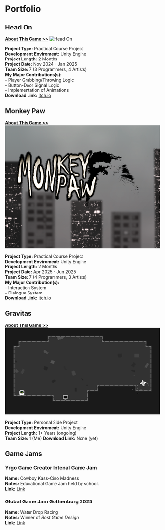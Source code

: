 # Portfolio




## Head On
[**About This Game >>**](https://salmaster1.github.io/Portfolio/Projects/HeadOn)
![Head On](/assets/HeadOnTitle.png)  

**Project Type:** Practical Course Project  
**Development Enviroment:** Unity Engine  
**Project Length:** 2 Months  
**Project Date:** Nov 2024 - Jan 2025  
**Team Size:** 7 (3 Programmers, 4 Artists)  
**My Major Contributions(s):**  
	- Player Grabbing/Throwing Logic  
	- Button-Door Signal Logic  
	- Implementation of Animations  
**Download Link:** [itch.io](https://yrgo-game-creator.itch.io/head-on)  

## Monkey Paw
[**About This Game >>**](https://salmaster1.github.io/Portfolio/Projects/MonkeyPaw)
![Monkey Paw](/assets/MonkeyPaw.png)  

**Project Type:** Practical Course Project  
**Development Enviroment:** Unity Engine  
**Project Length:** 2 Months  
**Project Date:** Apr 2025 - Jun 2025  
**Team Size:** 7 (4 Programmers, 3 Artists)  
**My Major Contribution(s):**  
	- Interaction System  
	- Dialogue System  
**Download Link:** [itch.io](https://yrgo-game-creator.itch.io/monkey-paw)  

## Gravitas
[**About This Game >>**](https://salmaster1.github.io/Portfolio/Projects/Gravitas)  
![Gravitas](/assets/Gravitas.png)  

**Project Type:** Personal Side Project  
**Development Enviroment:** Unity Engine  
**Project Length:** 1+ Years (ongoing)  
**Team Size:** 1 (Me)
**Download Link:** None (yet)  

## Game Jams

### Yrgo Game Creator Intenal Game Jam  
**Name:** Cowboy Kass-Cino Madness  
**Notes:** Educational Game Jam held by school.  
**Link:** [Link](https://salmaster.itch.io/cowboy-kass-cino-madness)  

### Global Game Jam Gothenburg 2025
**Name:** Water Drop Racing  
**Notes:** Winner of *Best Game Design*  
**Link:** [Link](https://globalgamejam.org/games/2025/title-5)
